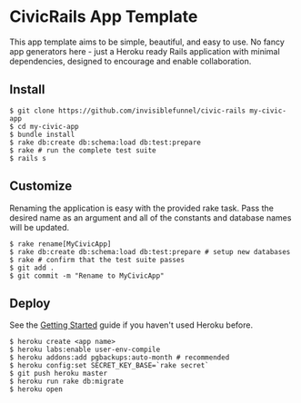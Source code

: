 # CivicRails App Template

This app template aims to be simple, beautiful, and easy to use. No fancy app generators here - just a Heroku ready Rails application with minimal dependencies, designed to encourage and enable collaboration.

## Install

```console
$ git clone https://github.com/invisiblefunnel/civic-rails my-civic-app
$ cd my-civic-app
$ bundle install
$ rake db:create db:schema:load db:test:prepare
$ rake # run the complete test suite
$ rails s
```

## Customize

Renaming the application is easy with the provided rake task. Pass the desired name as an argument and all of the constants and database names will be updated.

```console
$ rake rename[MyCivicApp]
$ rake db:create db:schema:load db:test:prepare # setup new databases
$ rake # confirm that the test suite passes
$ git add .
$ git commit -m "Rename to MyCivicApp"
```

## Deploy

See the [Getting Started](https://devcenter.heroku.com/articles/quickstart) guide if you haven't used Heroku before.

```console
$ heroku create <app name>
$ heroku labs:enable user-env-compile
$ heroku addons:add pgbackups:auto-month # recommended
$ heroku config:set SECRET_KEY_BASE=`rake secret`
$ git push heroku master
$ heroku run rake db:migrate
$ heroku open
```
